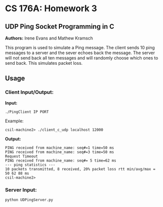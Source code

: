 # CS 176A: Homework 3
## UDP Ping Socket Programming in C

**Authors:** Irene Evans and Mathew Kramsch

This program is used to simulate a Ping message. The client sends 10 ping messages to a server and the sever echoes back the message. The server will not send back all ten messages and will randomly choose which ones to send back. This simulates packet loss.


## Usage 
### Client Input/Output:
**Input:**  <br>
```
./PingClient IP PORT
```

Example:  <br>
```
csil-machine2> ./client_c_udp localhost 12000
```

**Output:**  <br>
```
PING received from machine_name: seq#=1 time=50 ms
PING received from machine_name: seq#=3 time=50 ms
Request Timeout
PING received from machine_name: seq#= 5 time=62 ms
--- ping statistics ---
10 packets transmitted, 8 received, 20% packet loss rtt min/avg/max = 50 62 88 ms
csil-machine2>
```

### Server Input:
```
python UDPingServer.py
```
